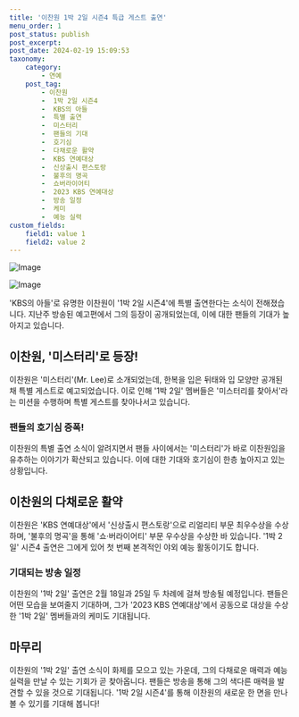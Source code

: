 ```yaml
---
title: '이찬원 1박 2일 시즌4 특급 게스트 출연'
menu_order: 1
post_status: publish
post_excerpt: 
post_date: 2024-02-19 15:09:53
taxonomy:
    category:
        - 연예
    post_tag:
        - 이찬원
        -  1박 2일 시즌4
        -  KBS의 아들
        -  특별 출연
        -  미스터리
        -  팬들의 기대
        -  호기심
        -  다채로운 활약
        -  KBS 연예대상
        -  신상출시 편스토랑
        -  불후의 명곡
        -  쇼버라이어티
        -  2023 KBS 연예대상
        -  방송 일정
        -  케미
        -  예능 실력
custom_fields:
    field1: value 1
    field2: value 2
---
```


![Image](https://ssl.pstatic.net/mimgnews/image/311/2024/02/18/0001692924_001_20240218090110742.jpg?type=w540)

![Image](https://mimgnews.pstatic.net/image/311/2024/02/18/0001692924_002_20240218090110790.jpg?type=w540)

'KBS의 아들'로 유명한 이찬원이 '1박 2일 시즌4'에 특별 출연한다는 소식이 전해졌습니다. 지난주 방송된 예고편에서 그의 등장이 공개되었는데, 이에 대한 팬들의 기대가 높아지고 있습니다.
## 이찬원, '미스터리'로 등장!
이찬원은 '미스터리'(Mr. Lee)로 소개되었는데, 한복을 입은 뒤태와 입 모양만 공개된 채 특별 게스트로 예고되었습니다. 이로 인해 '1박 2일' 멤버들은 '미스터리를 찾아서'라는 미션을 수행하며 특별 게스트를 찾아나서고 있습니다.
### 팬들의 호기심 증폭!
이찬원의 특별 출연 소식이 알려지면서 팬들 사이에서는 '미스터리'가 바로 이찬원임을 유추하는 이야기가 확산되고 있습니다. 이에 대한 기대와 호기심이 한층 높아지고 있는 상황입니다.
## 이찬원의 다채로운 활약
이찬원은 'KBS 연예대상'에서 '신상출시 편스토랑'으로 리얼리티 부문 최우수상을 수상하며, '불후의 명곡'을 통해 '쇼·버라이어티' 부문 우수상을 수상한 바 있습니다. '1박 2일' 시즌4 출연은 그에게 있어 첫 번째 본격적인 야외 예능 활동이기도 합니다.
### 기대되는 방송 일정
이찬원의 '1박 2일' 출연은 2월 18일과 25일 두 차례에 걸쳐 방송될 예정입니다. 팬들은 어떤 모습을 보여줄지 기대하며, 그가 '2023 KBS 연예대상'에서 공동으로 대상을 수상한 '1박 2일' 멤버들과의 케미도 기대됩니다.
## 마무리
이찬원의 '1박 2일' 출연 소식이 화제를 모으고 있는 가운데, 그의 다채로운 매력과 예능 실력을 만날 수 있는 기회가 곧 찾아옵니다. 팬들은 방송을 통해 그의 색다른 매력을 발견할 수 있을 것으로 기대됩니다. '1박 2일 시즌4'를 통해 이찬원의 새로운 한 면을 만나볼 수 있기를 기대해 봅니다!
